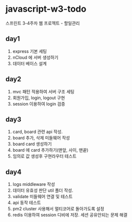 # javascript-w3-todo
스프린트 3-4주차 웹 프로젝트 - 할일관리

## day1

1. express 기본 세팅
2. nCloud 에 서버 생성하기
3. 데이터 베이스 설계


## day2

1. mvc 패턴 적용하여 서버 구조 세팅
2. 회원가입, login, logout 구현
3. session 이용하여 login 검증


## day3

1. card, board 관련 api 작성.
2. board 추가, 삭제 미들웨어 작성
3. board card 생성하기 
4. board 에 card 추가하기(맨앞, 사이, 맨끝)
5. 임의로 값 생성후 구현라우터 테스트

## day4

1. logs middleware 작성
2. 데이터 유효성 판단 util 폴더 작성.
3. validate 미들웨어 연결 및 테스트 
4. api 동작 테스트 
5. pm2 cluster 사용해서 멀티코어로 돌아가도록 설정
6. redis 이용하여 session 디비에 저장. 세션 공유안되는 문제 해결 


